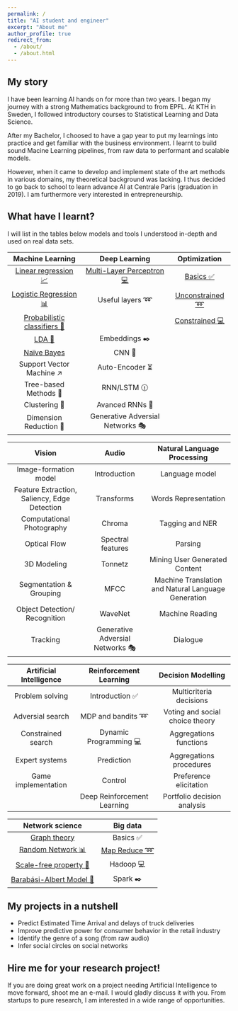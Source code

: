 ```yaml
---
permalink: /
title: "AI student and engineer"
excerpt: "About me"
author_profile: true
redirect_from:
  - /about/
  - /about.html
---
```


My story
------
I have been learning AI hands on for more than two years. I began my journey with a strong Mathematics background to from EPFL. At KTH in Sweden, I followed introductory courses to Statistical Learning and Data Science.

After my Bachelor, I choosed to have a gap year to put my learnings into practice and get familiar with the business environment. I learnt to build sound Macine Learning pipelines, from raw data to performant and scalable models.

However, when it came to develop and implement state of the art methods in various domains, my theoretical background was lacking. I thus decided to go back to school to learn advance AI at Centrale Paris (graduation in 2019). I am furthermore very interested in entrepreneurship.

What have I learnt?
------
I will list in the tables below models and tools I understood in-depth and used on real data sets.

| Machine Learning | Deep Learning | Optimization |
|:---------------------------:|:-------------------------------:|:-------------------------------:|
| [Linear regression 📈](https://devitrylouis.github.io/posts/2018/11/linear-regression/) | [Multi-Layer Perceptron 💻](https://devitrylouis.github.io/posts/2018/11/basics-dl/) | [Basics ✅](https://devitrylouis.github.io/posts/2018/11/basics-optimization/) |
| [Logistic Regression 📊](https://devitrylouis.github.io/posts/2018/11/logistic-regression/) | Useful layers ➿ | [Unconstrained ➿](https://devitrylouis.github.io/posts/2018/11/unconstrained-optimization/) |
| [Probabilistic classifiers 🔮](https://devitrylouis.github.io/posts/2018/10/probabilistic) |  | [Constrained 💻](https://devitrylouis.github.io/posts/2018/11/constrained-optimization/) |
| [LDA 📏](https://devitrylouis.github.io/posts/2018/10/lda) | Embeddings ✒️ |  |
| [Naïve Bayes](https://devitrylouis.github.io/posts/2018/11/naive-bayes/) | CNN 🌄 |  |
| Support Vector Machine ↗️ | Auto-Encoder ⏳ |  |
| Tree-based Methods 🌲 | RNN/LSTM 🕧 |  |
| Clustering 👫 | Avanced RNNs 📘 |  |
| Dimension Reduction 🔎 | Generative Adversial Networks 🎭 |  |

| Vision | Audio | Natural Language Processing |
|:---------------------------:|:-------------------------------:|:-------------------------------:|
| Image-formation model  | Introduction | Language model |
| Feature Extraction, Saliency, Edge Detection | Transforms | Words Representation |
| Computational Photography | Chroma | Tagging and NER |
| Optical Flow | Spectral features | Parsing |
| 3D Modeling | Tonnetz | Mining User Generated Content |
| Segmentation & Grouping | MFCC | Machine Translation and Natural Language Generation  |
| Object Detection/ Recognition | WaveNet | Machine Reading |
| Tracking | Generative Adversial Networks 🎭 | Dialogue |


| Artificial Intelligence | Reinforcement Learning | Decision Modelling |
|:---------------------------:|:-------------------------------:|:-------------------------------:|
| Problem solving | Introduction ✅ | Multicriteria decisions |
| Adversial search | MDP and bandits ➿ | Voting and social choice theory |
| Constrained search | Dynamic Programming 💻 | Aggregations functions |
| Expert systems | Prediction | Aggregations procedures |
| Game implementation | Control | Preference elicitation |
|  | Deep Reinforcement Learning | Portfolio decision analysis |

| Network science | Big data |
|:---------------------------:|:-------------------------------:|
| [Graph theory](https://devitrylouis.github.io/posts/2018/11/graph_theory/) | Basics ✅ |
| [Random Network 📊](https://devitrylouis.github.io/posts/2018/11/random_network/) | [Map Reduce ➿](https://devitrylouis.github.io/posts/2018/11/map-reduce/) |
| [Scale-free property 🔮](https://devitrylouis.github.io/posts/2018/11/scale-free-property/) | Hadoop 💻 |
| [Barabási-Albert Model 📏](https://devitrylouis.github.io/posts/2018/11/barabasi-albert-model/) | Spark ✒️ |


My projects in a nutshell
------
* Predict Estimated Time Arrival and delays of truck deliveries
* Improve predictive power for consumer behavior in the retail industry
* Identify the genre of a song (from raw audio)
* Infer social circles on social networks

Hire me for your research project!
------
If you are doing great work on a project needing Artificial Intelligence to move forward, shoot me an e-mail. I would gladly discuss it with you. From startups to pure research, I am interested in a wide range of opportunities.
